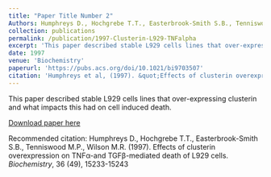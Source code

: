 ```yaml
---
title: "Paper Title Number 2"
Authors: Humphreys D., Hochgrebe T.T., Easterbrook-Smith S.B., Tenniswood M.P., Wilson M.R.
collection: publications
permalink: /publication/1997-Clusterin-L929-TNFalpha
excerpt: 'This paper described stable L929 cells lines that over-expressing clusterin and what impacts this had on cell induced death'
date: 1997
venue: 'Biochemistry'
paperurl: 'https://pubs.acs.org/doi/10.1021/bi9703507'
citation: 'Humphreys et al, (1997). &quot;Effects of clusterin overexpression on TNFα-and TGFβ-mediated death of L929 cells.&quot; <i>Biochemistry</i>. 1(2).'
---
```

This paper described stable L929 cells lines that over-expressing clusterin and what impacts this had on cell induced death.

[Download paper here](https://pubs.acs.org/doi/10.1021/bi9703507)

Recommended citation: Humphreys D., Hochgrebe T.T., Easterbrook-Smith S.B., Tenniswood M.P., Wilson M.R. (1997). Effects of clusterin overexpression on TNFα-and TGFβ-mediated death of L929 cells.  <i>Biochemistry</i>, 36 (49), 15233-15243